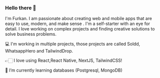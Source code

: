### Hello there 👋

I'm Furkan. I am passionate about creating web and mobile apps that are easy to use, modern, and make sense . I'm a self-starter with an eye for detail. I love working on complex projects and finding creative solutions to solve business problems. 

💻 I'm working in multiple projects, those projects are called Soldd, WhatsappHero and TailwindDrop.

👉🏻 I love using React,React Native, NextJS, TailwindCSS!
 
🌱 I’m currently learning databases (Postgresql, MongoDB) 
